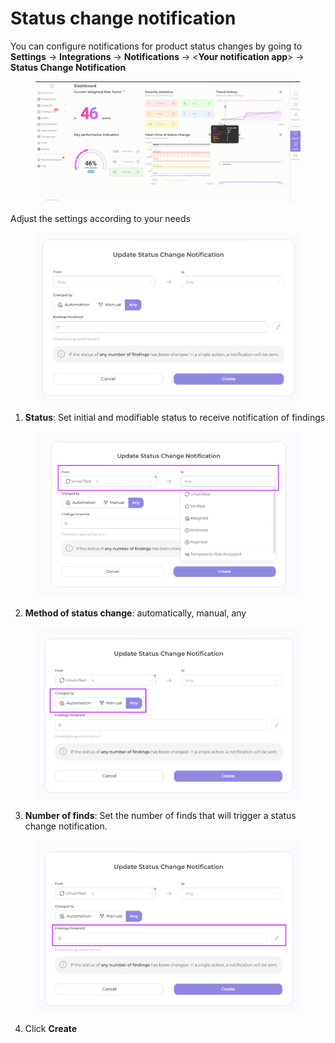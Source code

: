 # Status change notification

You can configure notifications for product status changes by going to **Settings** -> **Integrations** -> **Notifications** -> <**Your notification app**> -> **Status Change Notification**

<figure><img src="../../../.gitbook/assets/notific.gif" alt=""><figcaption></figcaption></figure>

Adjust the settings according to your needs

<figure><img src="../../../.gitbook/assets/image (1) (1).png" alt=""><figcaption></figcaption></figure>

1. **Status**: Set initial and modifiable status to receive notification of findings

<figure><img src="../../../.gitbook/assets/image (1) (1) (1).png" alt=""><figcaption></figcaption></figure>

2. **Method of status change**: automatically, manual, any

<figure><img src="../../../.gitbook/assets/image (2) (1).png" alt=""><figcaption></figcaption></figure>

3. **Number of finds**: Set the number of finds that will trigger a status change notification.

<figure><img src="../../../.gitbook/assets/image (3) (1).png" alt=""><figcaption></figcaption></figure>

4. Click **Create**
